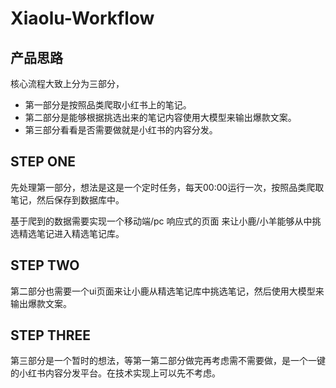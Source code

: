 # Xiaolu-Workflow

## 产品思路

核心流程大致上分为三部分，
- 第一部分是按照品类爬取小红书上的笔记。
- 第二部分是能够根据挑选出来的笔记内容使用大模型来输出爆款文案。
- 第三部分看看是否需要做就是小红书的内容分发。

## STEP ONE 
先处理第一部分，想法是这是一个定时任务，每天00:00运行一次，按照品类爬取笔记，然后保存到数据库中。

基于爬到的数据需要实现一个移动端/pc 响应式的页面 来让小鹿/小羊能够从中挑选精选笔记进入精选笔记库。



## STEP TWO

第二部分也需要一个ui页面来让小鹿从精选笔记库中挑选笔记，然后使用大模型来输出爆款文案。


## STEP THREE

第三部分是一个暂时的想法，等第一第二部分做完再考虑需不需要做，是一个一键的小红书内容分发平台。在技术实现上可以先不考虑。






